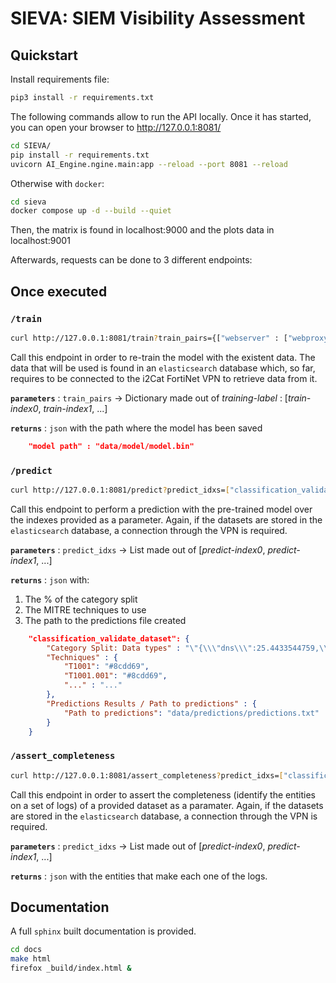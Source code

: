 
# SIEVA: SIEM Visibility Assessment

## Quickstart

Install requirements file:

``` bash
pip3 install -r requirements.txt
```

The following commands allow to run the API locally. Once it has started, you can open your browser to http://127.0.0.1:8081/

``` bash
cd SIEVA/
pip install -r requirements.txt
uvicorn AI_Engine.ngine.main:app --reload --port 8081 --reload
```

Otherwise with `docker`:

``` bash
cd sieva
docker compose up -d --build --quiet
```

Then, the matrix is found in localhost:9000 and the plots data in localhost:9001

Afterwards, requests can be done to 3 different endpoints:

## Once executed

### `/train`

```bash
curl http://127.0.0.1:8081/train?train_pairs={["webserver" : ["webproxy-squid", "webserver-generic", "webserver-nginx"]]}
```

Call this endpoint in order to re-train the model with the existent data. The data that will be used is found in an `elasticsearch` database which, so far, requires to be connected to the i2Cat FortiNet VPN to retrieve data from it.

**`parameters`** : `train_pairs` -> Dictionary made out of _training-label_ : [_train-index0_, _train-index1_, ...]

**`returns`** : `json` with the path where the model has been saved

```json
    "model path" : "data/model/model.bin"
```


### `/predict`

```bash
curl http://127.0.0.1:8081/predict?predict_idxs=["classification_validate_dataset"]
```

Call this endpoint to perform a prediction with the pre-trained model over the indexes provided as a parameter. Again, if the datasets are stored in the `elasticsearch` database, a connection through the VPN is required.

**`parameters`** : `predict_idxs` -> List made out of [_predict-index0_, _predict-index1_, ...]

**`returns`** : `json` with:

1. The \% of the category split
2. The MITRE techniques to use
3. The path to the predictions file created

```json
    "classification_validate_dataset": {
        "Category Split: Data types" : "\"{\\\"dns\\\":25.4433544759,\\\"webserver\\\":24.3785048969,\\\"evtx\\\":23.0140914828,\\\"firewall\\\":13.7913198383,\\\"identity\\\":12.6204246617,\\\"dhcp\\\":0.7523046444}\"",
        "Techniques" : {
            "T1001": "#8cdd69",
            "T1001.001": "#8cdd69",
            "..." : "..."
        },
        "Predictions Results / Path to predictions" : {
            "Path to predictions": "data/predictions/predictions.txt"
        }
    }
```

### `/assert_completeness`

```bash
curl http://127.0.0.1:8081/assert_completeness?predict_idxs=["classification_validate_dataset"]
```

Call this endpoint in order to assert the completeness (identify the entities on a set of logs) of a provided dataset as a paramater. Again, if the datasets are stored in the `elasticsearch` database, a connection through the VPN is required.

**`parameters`** : `predict_idxs` -> List made out of [_predict-index0_, _predict-index1_, ...]

**`returns`** : `json` with the entities that make each one of the logs.


## Documentation

A full `sphinx` built documentation is provided.

```bash
cd docs 
make html 
firefox _build/index.html &
```
